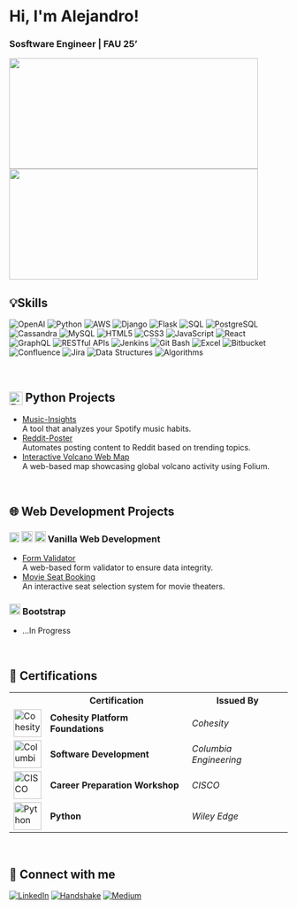 # Hi, I'm Alejandro!

### Sosftware Engineer | FAU 25’

<img src="https://github-readme-stats.vercel.app/api?username=alej4ndro-cm&show_icons=true&theme=default" width="450" height="200"> <img src="https://github-readme-stats.vercel.app/api/top-langs?username=alej4ndro-cm&hide=html&layout=compact&theme=default" width="450" height="200">


## 💡Skills
![OpenAI](https://img.shields.io/badge/-OpenAI-412991?style=flat&logo=openai&logoColor=white)
![Python](https://img.shields.io/badge/-Python-3776AB?style=flat&logo=Python&logoColor=white)
![AWS](https://img.shields.io/badge/-AWS-232F3E?style=flat&logo=amazon-aws&logoColor=white)
![Django](https://img.shields.io/badge/-Django-092E20?style=flat&logo=django&logoColor=white)
![Flask](https://img.shields.io/badge/-Flask-000000?style=flat&logo=flask&logoColor=white)
![SQL](https://img.shields.io/badge/-SQL-336791?style=flat&logo=postgresql&logoColor=white)
![PostgreSQL](https://img.shields.io/badge/-PostgreSQL-336791?style=flat&logo=postgresql&logoColor=white)
![Cassandra](https://img.shields.io/badge/-Cassandra-1287B1?style=flat&logo=apache-cassandra&logoColor=white)
![MySQL](https://img.shields.io/badge/-MySQL-4479A1?style=flat&logo=mysql&logoColor=white)
![HTML5](https://img.shields.io/badge/-HTML5-E34F26?style=flat&logo=html5&logoColor=white)
![CSS3](https://img.shields.io/badge/-CSS3-1572B6?style=flat&logo=css3&logoColor=white)
![JavaScript](https://img.shields.io/badge/-JavaScript-F7DF1E?style=flat&logo=javascript&logoColor=black)
![React](https://img.shields.io/badge/-React-61DAFB?style=flat&logo=react&logoColor=black)
![GraphQL](https://img.shields.io/badge/-GraphQL-E10098?style=flat&logo=graphql&logoColor=white)
![RESTful APIs](https://img.shields.io/badge/-RESTful%20APIs-009688?style=flat)
![Jenkins](https://img.shields.io/badge/-Jenkins-D24939?style=flat&logo=jenkins&logoColor=white)
![Git Bash](https://img.shields.io/badge/-Git%20Bash-lightgrey?style=flat&logo=git&logoColor=white)
![Excel](https://img.shields.io/badge/-Excel-217346?style=flat&logo=microsoft-excel&logoColor=white)
![Bitbucket](https://img.shields.io/badge/-Bitbucket-0052CC?style=flat&logo=bitbucket&logoColor=white)
![Confluence](https://img.shields.io/badge/-Confluence-172B4D?style=flat&logo=confluence&logoColor=white)
![Jira](https://img.shields.io/badge/-Jira-0052CC?style=flat&logo=jira&logoColor=white)
![Data Structures](https://img.shields.io/badge/-Data%20Structures-brightgreen)
![Algorithms](https://img.shields.io/badge/-Algorithms-yellowgreen)

<br>

## <img src="https://upload.wikimedia.org/wikipedia/commons/0/0a/Python.svg" alt="Python Logo" width="24" height="24" style="vertical-align: middle;"> Python Projects

- [Music-Insights](https://github.com/alej4ndro-cm/Python-Projects/tree/main/Music-Insights)  
  A tool that analyzes your Spotify music habits.
- [Reddit-Poster](https://github.com/alej4ndro-cm//Python-Projects/tree/main/Reddit-Poster)  
  Automates posting content to Reddit based on trending topics.
- [Interactive Volcano Web Map](https://github.com/alej4ndro-cm/Python-Projects/tree/main/Interactive_Volcano_Web_Map)  
  A web-based map showcasing global volcano activity using Folium.

<br>

## 🌐 Web Development Projects

### <img src="https://upload.wikimedia.org/wikipedia/commons/6/6a/JavaScript-logo.png" alt="JavaScript" width="18" height="18"> <img src="https://upload.wikimedia.org/wikipedia/commons/6/61/HTML5_logo_and_wordmark.svg" alt="HTML5" width="20" height="20"> <img src="https://upload.wikimedia.org/wikipedia/commons/d/d5/CSS3_logo_and_wordmark.svg" alt="CSS3" width="20" height="20"> Vanilla Web Development
- [Form Validator](https://github.com/alej4ndro-cm/WebVanillaProjects/tree/main/form-validator)  
  A web-based form validator to ensure data integrity.
- [Movie Seat Booking](https://github.com/alej4ndro-cm/WebVanillaProjects/tree/main/movie-seat-booking)  
  An interactive seat selection system for movie theaters.

### <img src="https://upload.wikimedia.org/wikipedia/commons/b/b2/Bootstrap_logo.svg" alt="Bootstrap" width="20" height="20"> Bootstrap
- ...In Progress


<br>

## 📃 Certifications

<table>
  <tr>
    <th></th>
    <th>Certification</th>
    <th>Issued By</th>
  </tr>
  <tr>
    <td>
      <a href="https://www.credly.com/badges/aad677ac-a981-4257-950a-3079ba9819a9/public_url">
        <img src="https://drive.google.com/uc?id=1qYiIG69NdALx8CJ3Q_EoaV462mrjMXPq" alt="Cohesity" width="50">
      </a>
    </td>
    <td>
      <b>Cohesity Platform Foundations</b>
    </td>
    <td>
      <i>Cohesity</i>
    </td>
  </tr>
  <tr>
    <td>
      <a href="https://www.credly.com/badges/dee58675-5581-4107-abb4-311f9d73c1a3/public_url">
        <img src="https://drive.google.com/uc?id=1_qbLtYTGdce5GFlPTs5-5BJe3AYaXe1y" alt="Columbia Engineering" width="50">
      </a>
    </td>
    <td>
      <b>Software Development</b>
    </td>
    <td>
      <i>Columbia Engineering</i>
    </td>
  </tr>
  <tr>
    <td>
      <a href="https://www.credly.com/badges/4721a09c-afcb-40d2-9b99-beb48c165615/public_url">
        <img src="https://drive.google.com/uc?id=1JMo8Svv5ZinxPQzCwDV_xjueweiFhe_2" alt="CISCO" width="50">
      </a>
    </td>
    <td>
      <b>Career Preparation Workshop</b>
    </td>
    <td>
      <i>CISCO</i>
    </td>
  </tr>
  <tr>
    <td>
      <a href="https://www.credly.com/badges/0e7e7ab7-17fb-4289-b5e0-51fbb3f218ed/public_url">
        <img src="https://drive.google.com/uc?id=1TdWGJ25T-sdy34tPnkZ5gLZYT9MLZ8Uq" alt="Python" width="50">
      </a>
    </td>
    <td>
      <b>Python</b>
    </td>
    <td>
      <i>Wiley Edge</i>
    </td>
  </tr>
</table>

<br>

## 🔗 Connect with me

[![LinkedIn](https://img.shields.io/badge/-LinkedIn-0077B5?style=flat&logo=linkedin&logoColor=white)](https://www.linkedin.com/in/bs-cs-alejandro-m/)
[![Handshake](https://img.shields.io/badge/-Handshake-FDBA1E?style=flat&logo=handshake&logoColor=white)](https://app.joinhandshake.com/stu/users/31690724)
[![Medium](https://img.shields.io/badge/-Medium-12100E?style=flat&logo=medium&logoColor=white)](https://medium.com/@yourusername)
